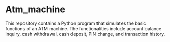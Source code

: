 # Atm_machine
This repository contains a Python program that simulates the basic functions of an ATM machine. The functionalities include account balance inquiry, cash withdrawal, cash deposit, PIN change, and transaction history.
